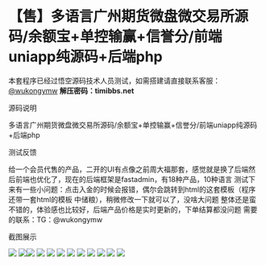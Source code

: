 # 【售】多语言广州期货微盘微交易所源码/余额宝+单控输赢+信誉分/前端uniapp纯源码+后端php

本套程序已经过悟空源码技术人员测试，如需搭建请直接联系客服：[@wukongymw](http://t.me/wukongymw)
**解压密码：timibbs.net**

源码说明

多语言广州期货微盘微交易所源码/余额宝+单控输赢+信誉分/前端uniapp纯源码+后端php

测试反馈

给一个会员代售的产品，二开的UI有点像之前周大福那套，感觉就是换了后端然后前端也优化了，现在的后端框架是fastadmin，有18种产品，10种语言
测试下来有一些小问题：点击入金的时候会报错，偶尔会跳转到html的这套模板（程序还带一套html的模板 中储粮），稍微修改一下就可以了，没啥大问题
整体还是蛮不错的，体验感也比较好，后端产品价格是实时更新的，下单结算都没问题
需要的联系：TG：@wukongymw

截图展示

[![](https://wukongymw.com/wp-content/uploads/2024/10/848cb9f1a7ebcbe.png)](https://wukongymw.com/wp-content/uploads/2024/10/848cb9f1a7ebcbe.png)
[![](https://wukongymw.com/wp-content/uploads/2024/10/1acd72f9deb9a22.png)](https://wukongymw.com/wp-content/uploads/2024/10/1acd72f9deb9a22.png)[![](https://wukongymw.com/wp-content/uploads/2024/10/3e0507388c4c80f.png)](https://wukongymw.com/wp-content/uploads/2024/10/3e0507388c4c80f.png)
[![](https://wukongymw.com/wp-content/uploads/2024/10/1394ea8052b6cad.png)](https://wukongymw.com/wp-content/uploads/2024/10/1394ea8052b6cad.png)
[![](https://wukongymw.com/wp-content/uploads/2024/10/2630c7c865d6585.png)](https://wukongymw.com/wp-content/uploads/2024/10/2630c7c865d6585.png)
[![](https://wukongymw.com/wp-content/uploads/2024/10/7966c7f4fefd48d.png)](https://wukongymw.com/wp-content/uploads/2024/10/7966c7f4fefd48d.png)
[![](https://wukongymw.com/wp-content/uploads/2024/10/00c6912f27d27e0.png)](https://wukongymw.com/wp-content/uploads/2024/10/00c6912f27d27e0.png)
[![](https://wukongymw.com/wp-content/uploads/2024/10/5ba5dfb154264f8.png)](https://wukongymw.com/wp-content/uploads/2024/10/5ba5dfb154264f8.png)
[![](https://wukongymw.com/wp-content/uploads/2024/10/230825866a667c2.png)](https://wukongymw.com/wp-content/uploads/2024/10/230825866a667c2.png)
[![](https://wukongymw.com/wp-content/uploads/2024/10/1d8a5aa9c225329.png)](https://wukongymw.com/wp-content/uploads/2024/10/1d8a5aa9c225329.png)
[![](https://wukongymw.com/wp-content/uploads/2024/10/47b7ded76701879.png)](https://wukongymw.com/wp-content/uploads/2024/10/47b7ded76701879.png)
[![](https://wukongymw.com/wp-content/uploads/2024/10/fc4d2c3097de6af.png)](https://wukongymw.com/wp-content/uploads/2024/10/fc4d2c3097de6af.png)